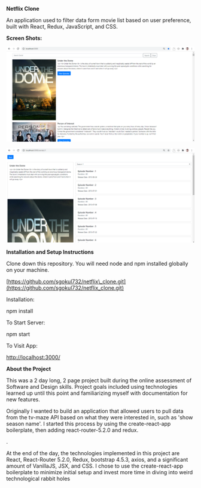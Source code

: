 **Netflix Clone**

An application used to filter data form movie list based on user preference, built with React, Redux, JavaScript, and CSS.

**Screen Shots:**

![](images/Capture1.png)

![](images/Capture2.png)

**Installation and Setup Instructions**

Clone down this repository. You will need node and npm installed globally on your machine.

[https://github.com/sgokul732/netflix\_clone.git](https://github.com/sgokul732/netflix_clone.git)

Installation:

npm install

To Start Server:

npm start

To Visit App:

[http://localhost:3000/](http://localhost:3000/)

**About the Project**

This was a 2 day long, 2 page project built during the online assessment of Software and Design skills. Project goals included using technologies learned up until this point and familiarizing myself with documentation for new features.

Originally I wanted to build an application that allowed users to pull data from the tv-maze API based on what they were interested in, such as &#39;show season name&#39;. I started this process by using the create-react-app boilerplate, then adding react-router-5.2.0 and redux.

.

At the end of the day, the technologies implemented in this project are React, React-Router 5.2.0, Redux, bootstrap 4.5.3, axios, and a significant amount of VanillaJS, JSX, and CSS. I chose to use the create-react-app boilerplate to minimize initial setup and invest more time in diving into weird technological rabbit holes
